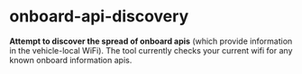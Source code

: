 # onboard-api-discovery
**Attempt to discover the spread of onboard apis** (which provide information in the vehicle-local WiFi).
The tool currently checks your current wifi for any known onboard information apis.
